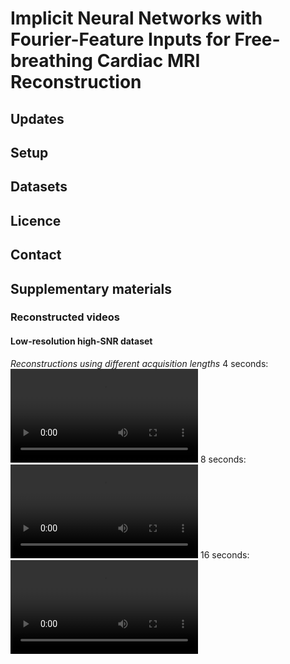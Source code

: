 # Implicit Neural Networks with Fourier-Feature Inputs for Free-breathing Cardiac MRI Reconstruction

## Updates

## Setup

## Datasets

## Licence

## Contact

## Supplementary materials
### Reconstructed videos

#### Low-resolution high-SNR dataset

*Reconstructions using different acquisition lengths*
4 seconds:
![FMLP reconstruction of the low-resolution high-SNR dataset with 4s acquisition length](supplements/lowres_highsnr/FMLP/225/timecoded_vfr.mp4)
8 seconds:
![FMLP reconstruction of the low-resolution high-SNR dataset with 8s acquisition length](supplements/lowres_highsnr/FMLP/450/timecoded_vfr.mp4)
16 seconds:
![FMLP reconstruction of the low-resolution high-SNR dataset with 16s acquisition length](supplements/lowres_highsnr/FMLP/900/timecoded_vfr.mp4)